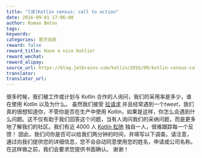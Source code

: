 ```yaml
---
title: "[译]Kotlin census: call to action"
date: 2016-09-01 17:06:00
author: Roman Belov
tags:
keywords:
categories: 官方动态
reward: false
reward_title: Have a nice Kotlin!
reward_wechat:
reward_alipay:
source_url: https://blog.jetbrains.com/kotlin/2016/09/kotlin-census-call-to-action/
translator:
translator_url:
---
```


很多时候，我们被工作或计划与 Kotlin 合作的人询问，我们的采用率是多少，谁在使用 Kotlin 以及为什么。
虽然我们接受 [拉请求](https://github.com/JetBrains/kotlin-web-site/blob/master/_data/companies-using-kotlin.yml) 并且经常遇到一个*tweet*，我们真的很想知道你，不管你是否在生产中使用 Kotlin，如果是这样，你怎么会遇到什么问题。这不仅有助于我们回答这个问题，当有人询问我们的采纳问题，而是更多地了解我们的社区。我们有近 4000 人 [Kotlin 松弛](http://kotlinslackin.herokuapp.com/) 独自一人，很难跟踪每一个反馈！
因此，我们问你是否可以给我们两分钟的时间，并填写以下调查。请注意，通过向我们提供您的详细信息，您不会自动同意使用您的姓名，申请或公司名称。在这样做之前，我们会要求您提供书面确认。
谢谢！
